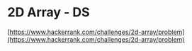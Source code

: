 # 2D Array - DS

[https://www.hackerrank.com/challenges/2d-array/problem](https://www.hackerrank.com/challenges/2d-array/problem)
